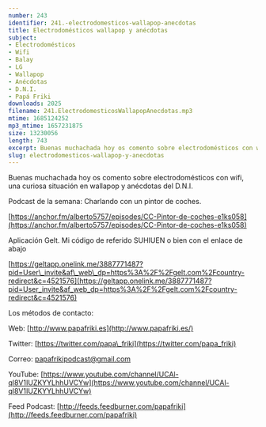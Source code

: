 ```yaml
---
number: 243
identifier: 241.-electrodomesticos-wallapop-anecdotas
title: Electrodomésticos wallapop y anécdotas
subject:
- Electrodomésticos
- Wifi
- Balay
- LG
- Wallapop
- Anécdotas
- D.N.I.
- Papá Friki
downloads: 2025
filename: 241.ElectrodomesticosWallapopAnecdotas.mp3
mtime: 1685124252
mp3_mtime: 1657231875
size: 13230056
length: 743
excerpt: Buenas muchachada hoy os comento sobre electrodomésticos con wifi, una curiosa situación en wallapop y anécdotas del D.N.I.
slug: electrodomesticos-wallapop-y-anecdotas
---
```

Buenas muchachada hoy os comento sobre electrodomésticos con wifi, una curiosa situación en wallapop y anécdotas del D.N.I.

Podcast de la semana: Charlando con un pintor de coches.

[https://anchor.fm/alberto5757/episodes/CC-Pintor-de-coches-e1ks058](https://anchor.fm/alberto5757/episodes/CC-Pintor-de-coches-e1ks058)

Aplicación Gelt. Mi código de referido SUHIUEN o bien con el enlace de abajo

[
](https://geltapp.onelink.me/3887771487?pid=User_invite&af_web_dp=https%3A%2F%2Fgelt.com%2Fcountry-redirect&c=4521576)

[https://geltapp.onelink.me/3887771487?pid=User\_invite&af\_web\_dp=https%3A%2F%2Fgelt.com%2Fcountry-redirect&c=4521576](https://geltapp.onelink.me/3887771487?pid=User_invite&af_web_dp=https%3A%2F%2Fgelt.com%2Fcountry-redirect&c=4521576)

Los métodos de contacto:

Web: [http://www.papafriki.es](http://www.papafriki.es/)

Twitter: [https://twitter.com/papa\_friki](https://twitter.com/papa_friki)

Correo: [papafrikipodcast@gmail.com](https://archive.org/details/papafrikipodast@gmail.com)

YouTube: [https://www.youtube.com/channel/UCAl-ql8V1IUZKYYLhhUVCYw](https://www.youtube.com/channel/UCAl-ql8V1IUZKYYLhhUVCYw)

Feed Podcast: [http://feeds.feedburner.com/papafriki](http://feeds.feedburner.com/papafriki)